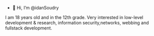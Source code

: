 - 👋 Hi, I’m @idanSoudry

I am 18 years old and in the 12th grade.
Very interested in low-level development & research, information security,networks, webbing and fullstack development.


